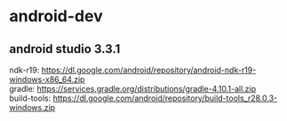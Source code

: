 # android-dev
## android studio 3.3.1
ndk-r19: https://dl.google.com/android/repository/android-ndk-r19-windows-x86_64.zip  
gradle: https://services.gradle.org/distributions/gradle-4.10.1-all.zip  
build-tools: https://dl.google.com/android/repository/build-tools_r28.0.3-windows.zip
